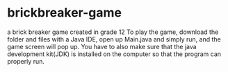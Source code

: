# brickbreaker-game
a brick breaker game created in grade 12
To play the game, download the folder and files with a Java IDE, open up Main.java and simply run, and the game screen will pop up.
You have to also make sure that the java development kit(JDK) is installed on the computer so that the program can properly run.
